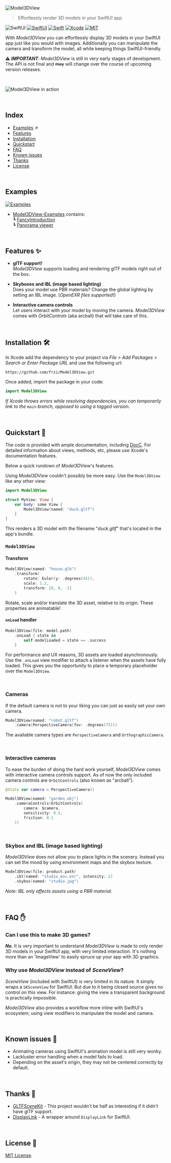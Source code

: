 ![Model3DView](./Sources/Model3DView/Model3DView.docc/Resources/header.png)

> Effortlessly render 3D models in your SwiftUI app

![SwiftUI](https://img.shields.io/github/v/release/frzi/Model3DView?style=for-the-badge)
[![SwiftUI](https://img.shields.io/badge/SwiftUI-blue.svg?style=for-the-badge&logo=swift&logoColor=black)](https://developer.apple.com/xcode/swiftui)
[![Swift](https://img.shields.io/badge/Swift-5.7-orange.svg?style=for-the-badge&logo=swift)](https://swift.org)
[![Xcode](https://img.shields.io/badge/Xcode-14-blue.svg?style=for-the-badge&logo=Xcode&logoColor=white)](https://developer.apple.com/xcode)
[![MIT](https://img.shields.io/badge/license-MIT-black.svg?style=for-the-badge)](https://opensource.org/licenses/MIT)

With *Model3DView* you can effortlessly display 3D models in your SwiftUI app just like you would with images. Additionally you can manipulate the camera and transform the model, all while keeping things SwiftUI-friendly.

⚠️ ***IMPORTANT***: *Model3DView* is still in very early stages of development. The API is not final and ~~may~~ will change over the course of upcoming version releases.

<br>

![Model3DView in action](Sources/Model3DView/Model3DView.docc/Resources/header_animation.gif)

<br>

## Index
* [Examples](https://github.com/frzi/Model3DView-Examples) ↗️
* [Features](#features-)
* [Installation](#installation-)
* [Quickstart](#quickstart-)
* [FAQ](#faq-)
* [Known issues](#known-issues-)
* [Thanks](#thanks-)
* [License](#license-)

<br>

## Examples

[![Examples](Sources/Model3DView/Model3DView.docc/Resources/examples_preview.jpg)](https://github.com/frzi/Model3DView-Examples)
* [Model3DView-Examples](https://github.com/frzi/Model3DView-Examples) contains:  
  ┗ [FancyIntroduction](https://github.com/frzi/Model3DView-Examples/tree/main/FancyIntroduction)  
  ┗ [Panorama viewer](https://github.com/frzi/Model3DView-Examples/tree/main/Panoramic)  
  
<br>

## Features ✨

* **glTF support!**  
  *Model3DView* supports loading and rendering glTF models right out of the box.

* **Skyboxes and IBL (image based lighting)**  
  Does your model use PBR materials? Change the global lighting by setting an IBL image. (*OpenEXR files supported!*)

* **Interactive camera controls**  
  Let users interact with your model by moving the camera. *Model3DView* comes with *OrbitControls* (aka arcball) that will take care of this.

<br>

## Installation 🛠
In Xcode add the dependency to your project via *File > Add Packages > Search or Enter Package URL* and use the following url:
```
https://github.com/frzi/Model3DView.git
```

Once added, import the package in your code:
```swift
import Model3DView
```
*If Xcode throws errors while resolving dependencies, you can temporarily link to the `main` branch, opposed to using a tagged version.*

<br>

## Quickstart 🚀
The code is provided with ample documentation, including [DocC](Sources/Model3DView/Model3DView.docc). For detailed information about views, methods, etc, please use Xcode's documentation features.

Below a quick rundown of *Model3DView*'s features.

Using *Model3DView* couldn't possibly be more easy. Use the `Model3DView` like any other view:
```swift
import Model3DView

struct MyView: View {
	var body: some View {
		Model3DView(named: "duck.gltf")
	}
}
```
This renders a 3D model with the filename "*duck.gltf*" that's located in the app's bundle.

### `Model3DView`

#### Transform
```swift
Model3DView(named: "house.glb")
	.transform(
		rotate: Euler(y: .degrees(45)),
		scale: 1.2,
		transform: [0, 0, -1]
	)
```
Rotate, scale and/or translate the 3D asset, relative to its origin. These properties are animatable!

#### `onLoad` handler
```swift
Model3DView(file: model.path)
	.onLoad { state in
		self.modelLoaded = state == .success
	}
```
For performance and UX reasons, 3D assets are loaded asynchronously. Use the `.onLoad` view modifier to attach a listener when the assets have fully loaded. This gives you the opportunity to place a temporary placeholder over the `Model3DView`.

<br>

### Cameras
If the default camera is not to your liking you can just as easily set your own camera.
```swift
Model3DView(named: "robot.gltf")
	.camera(PerspectiveCamera(fov: .degrees(75)))
```
The available camera types are `PerspectiveCamera` and `OrthographicCamera`.

<br>

### Interactive cameras
To ease the burden of doing the hard work yourself, *Model3DView* comes with interactive camera controls support. As of now the only included camera controls are `OrbitControls` (also known as "arcball").
```swift
@State var camera = PerspectiveCamera()

Model3DView(named: "garden.obj")
	.cameraControls(OrbitControls(
		camera: $camera,
		sensitivity: 0.5,
		friction: 0.1
	))
```

<br>

### Skybox and IBL (image based lighting)
*Model3DView* does not allow you to place lights in the scenery. Instead you can set the mood by using environment maps and the skybox texture. 
```swift
Model3DView(file: product.path)
	.ibl(named: "studio_env.exr", intensity: 2)
	.skybox(named: "studio.jpg")
```

*Note: IBL only affects assets using a PBR material.*

<br>

## FAQ ✋
### Can I use this to make 3D games?
***No***. It is very important to understand *Model3DView* is made to only render 3D models in your SwiftUI app, with very limited interaction. It's nothing more than an 'ImageView' to easily spruce up your app with 3D graphics.

### Why use *Model3DView* instead of *SceneView*?  
*SceneView* (included with SwiftUI) is very limited in its nature. It simply wraps a `SKSceneView` for SwiftUI. But due to it being closed source gives no control on this view. For instance: giving the view a transparent background is practically impossible. 

*Model3DView* also provides a workflow more inline with SwiftUI's ecosystem; using view modifiers to manipulate the model and camera.

<br>

## Known issues 💢
* Animating cameras using SwiftUI's animation model is still very wonky.
* Lackluster error handling when a model fails to load.
* Depending on the asset's origin, they may not be centered correctly by default.

<br>

## Thanks 🙇
* [GLTFSceneKit](https://github.com/magicien/GLTFSceneKit) - This project wouldn't be half as interesting if it didn't have glTF support.
* [DisplayLink](https://github.com/timdonnelly/DisplayLink) - A wrapper around `DisplayLink` for SwiftUI.

<br>

## License 📄
[MIT License](LICENSE).
